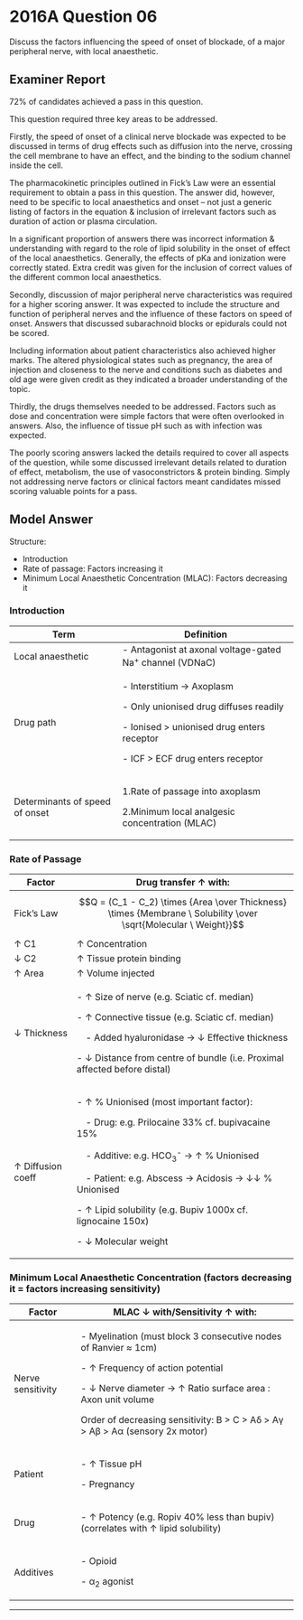 # 2016A Question 06 

Discuss the factors influencing the speed of onset of blockade, of a major peripheral nerve, with local anaesthetic.



## Examiner Report
72% of candidates achieved a pass in this question.


This question required three key areas to be addressed.


Firstly, the speed of onset of a clinical nerve blockade was expected to be discussed in terms of drug effects such as diffusion into the nerve, crossing the cell membrane to have an effect, and the binding to the sodium channel inside the cell.


The pharmacokinetic principles outlined in Fick’s Law were an essential requirement to obtain a pass in this question. The answer did, however, need to be specific to local anaesthetics and onset – not just a generic listing of factors in the equation & inclusion of irrelevant factors such as duration of action or plasma circulation.


In a significant proportion of answers there was incorrect information & understanding with regard to the role of lipid solubility in the onset of effect of the local anaesthetics. Generally, the effects of pKa and ionization were correctly stated. Extra credit was given for the inclusion of correct values of the different common local anaesthetics.


Secondly, discussion of major peripheral nerve characteristics was required for a higher scoring answer. It was expected to include the structure and function of peripheral nerves and the
influence of these factors on speed of onset. Answers that discussed subarachnoid blocks or epidurals could not be scored.


Including information about patient characteristics also achieved higher marks. The altered physiological states such as pregnancy, the area of injection and closeness to the nerve and conditions such as diabetes and old age were given credit as they indicated a broader understanding of the topic.


Thirdly, the drugs themselves needed to be addressed. Factors such as dose and concentration were simple factors that were often overlooked in answers. Also, the influence of tissue pH such as with infection was expected.


The poorly scoring answers lacked the details required to cover all aspects of the question, while some discussed irrelevant details related to duration of effect, metabolism, the use of vasoconstrictors & protein binding. Simply not addressing nerve factors or clinical factors meant candidates missed scoring valuable points for a pass.

## Model Answer
Structure:
- Introduction
- Rate of passage: Factors increasing it
- Minimum Local Anaesthetic Concentration (MLAC): Factors decreasing it

### Introduction

|Term|Definition|
| -- | -- |
|Local anaesthetic|- Antagonist at axonal voltage-gated Na<sup>+</sup> channel (VDNaC)|
|Drug path|<p>- Interstitium → Axoplasm</p><p>- Only unionised drug diffuses readily</p><p>- Ionised > unionised drug enters receptor</p><p>- ICF > ECF drug enters receptor</p>|
|Determinants of speed of onset|<p>1.Rate of passage into axoplasm</p><p>2.Minimum local analgesic concentration (MLAC)</p>|

### Rate of Passage

|Factor|Drug transfer ↑ with:|
| -- | -- |
|Fick’s Law|$$Q = (C_1 - C_2) \times {Area \over Thickness} \times {Membrane \ Solubility \over \sqrt{Molecular \ Weight}}$$|
|↑ C1|↑ Concentration|
|↓ C2|↑ Tissue protein binding|
|↑ Area|↑ Volume injected|
|↓ Thickness|<p>- ↑ Size of nerve (e.g. Sciatic cf. median)</p><p>- ↑ Connective tissue (e.g. Sciatic cf. median)</p><p>&emsp;- Added hyaluronidase → ↓ Effective thickness</p><p>- ↓ Distance from centre of bundle (i.e. Proximal affected before distal)</p>|
|↑ Diffusion coeff|<p>- ↑ % Unionised (most important factor):</p><p>&emsp;- Drug: e.g. Prilocaine 33% cf. bupivacaine 15%</p><p>&emsp;- Additive: e.g. HCO<sub>3</sub><sup>-</sup> → ↑ % Unionised</p><p>&emsp;- Patient: e.g. Abscess → Acidosis → ↓↓ % Unionised</p><p>- ↑ Lipid solubility (e.g. Bupiv 1000x cf. lignocaine 150x)</p><p>- ↓ Molecular weight</p>|

### Minimum Local Anaesthetic Concentration (factors decreasing it = factors increasing sensitivity)

|Factor|MLAC ↓ with/Sensitivity ↑ with:|
| -- | -- |
|Nerve sensitivity|<p>- Myelination (must block 3 consecutive nodes of Ranvier ≈ 1cm)</p><p>- ↑ Frequency of action potential</p><p>- ↓ Nerve diameter → ↑ Ratio surface area : Axon unit volume</p><p>Order of decreasing sensitivity: B > C > Aδ > Aγ > Aβ > Aα (sensory 2x motor)</p>|
|Patient|<p>- ↑ Tissue pH</p><p>- Pregnancy</p>|
|Drug|<p>- ↑ Potency (e.g. Ropiv 40% less than bupiv)<br>  (correlates with ↑ lipid solubility)|
|Additives|<p>- Opioid</p><p>- α<sub>2</sub> agonist</p>|



--- 

